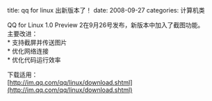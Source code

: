 title: qq for linux 出新版本了！
date: 2008-09-27
categories: 计算机类

QQ for Linux 1.0 Preview 2在9月26号发布，新版本中加入了截图功能。  
主要改进：  
\* 支持截屏并传送图片  
\* 优化网络连接  
\* 优化代码运行效率  
  
下载适用：  
[http://im.qq.com/qq/linux/download.shtml](http://im.qq.com/qq/linux/download.shtml)
